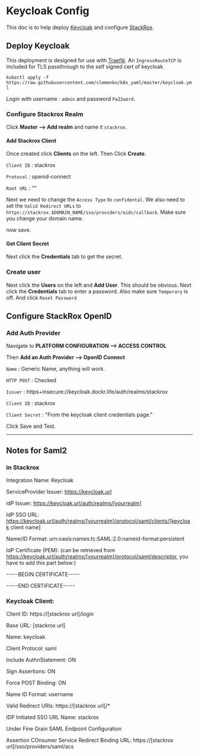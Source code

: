 # Keycloak Config

This doc is to help deploy [Keycloak](https://www.keycloak.org/) and configure [StackRox](https://stackrox.com).

## Deploy Keycloak

This deployment is designed for use with [Traefik](https://traefik.io/). An `IngressRouteTCP` is included for TLS passthrough to the self signed cert of keycloak

`kubectl apply -f https://raw.githubusercontent.com/clemenko/k8s_yaml/master/keycloak.yml`

Login with username : `admin` and password `Pa22word`.

### Configure Stackrox Realm

Click **Master --> Add realm** and name it `stackrox`.

#### Add Stackrox Client

Once created click **Clients** on the left. Then Click **Create**.

`Client ID` : stackrox

`Protocol` : openid-connect

`Root URL` : ""

Next we need to change the `Access Type` to `confidental`. We also need to set the `Valid Redirect URLs` to `https://stackrox.$DOMAIN_NAME/sso/providers/oidc/callback`. Make sure you change your domain name.

now save.

#### Get Client Secret

Next click the **Credentials** tab to get the secret.

### Create user

Next click the **Users** on the left and **Add User**. This should be obvious. Next click the **Credentials** tab to enter a password. Also make sure `Temporary` is off. And click `Reset Password`

## Configure StackRox OpenID

### Add Auth Provider

Navigate to **PLATFORM CONFIGURATION --> ACCESS CONTROL**

Then **Add an Auth Provider --> OpenID Connect**

`Name` : Generic Name, anything will work.

`HTTP POST` : Checked

`Issuer` : https+insecure://keycloak.dockr.life/auth/realms/stackrox

`Client ID` : stackrox

`Client Secret` : "From the keycloak client credentials page."

Click Save and Test.

------

## Notes for Saml2

### in Stackrox

Integration Name: Keycloak

ServiceProvider Issuer: https://keycloak.url

idP Issuer: https://keycloak.url/auth/realms/[yourrealm]

IdP SSO URL: https://keycloak.url/auth/realms/[yourrealm]/protocol/saml/clients/[keycloak client name]

Name/ID Format: urn:oasis:names:tc:SAML:2.0:nameid-format:persistent

IdP Certificate (PEM): 
(can be retrieved from https://keycloak.url/auth/realms/[yourrealm]/protocol/saml/descriptor, you have to add this part below:)

-----BEGIN CERTIFICATE-----

-----END CERTIFICATE-----

### Keycloak Client:

Client ID: https://[stackrox url]/login

Base URL: [stackrox url]

Name: keycloak

Client Protocol: saml

Include AuthnStatement: ON

Sign Assertions: ON

Force POST Binding: ON

Name ID Format: username

Valid Redirect URIs: https://[stackrox url]/*

IDP Initiated SSO URL Name: stackrox

Under Fine Grain SAML Endpoint Configuration

Assertion COnsumer Service Redirect Binding URL: https://[stackrox url]/sso/providers/saml/acs
